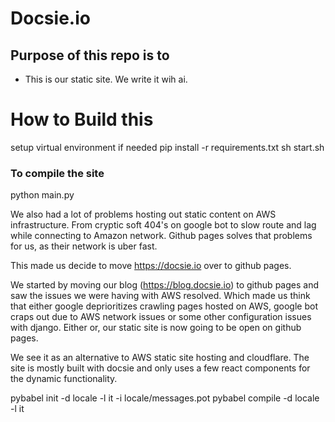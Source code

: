# Docsie.io  

## Purpose of this repo is to        
   
* This is our static site. We write it wih ai. 
 
# How to Build this


setup virtual environment if needed
pip install -r requirements.txt
sh start.sh

### To compile the site
python main.py


We also had a lot of problems hosting out static content on AWS infrastructure. From cryptic soft 404's on google bot to slow route and lag while connecting to Amazon network. Github pages solves that problems for us, as their network is uber fast.

This made us decide to move https://docsie.io over to github pages.

We started by moving our blog (https://blog.docsie.io) to github pages and saw the issues we were having with AWS resolved. Which made us think that either google deprioritizes crawling pages hosted on AWS, google bot craps out due to AWS
network issues or some other configuration issues with django. Either or, our static site is now going to be open on github pages.

We see it as an alternative to AWS static site hosting and cloudflare. The site is mostly built with docsie and only uses a few
react components for the dynamic functionality.

pybabel init -d locale -l it -i locale/messages.pot
pybabel compile -d locale -l it

